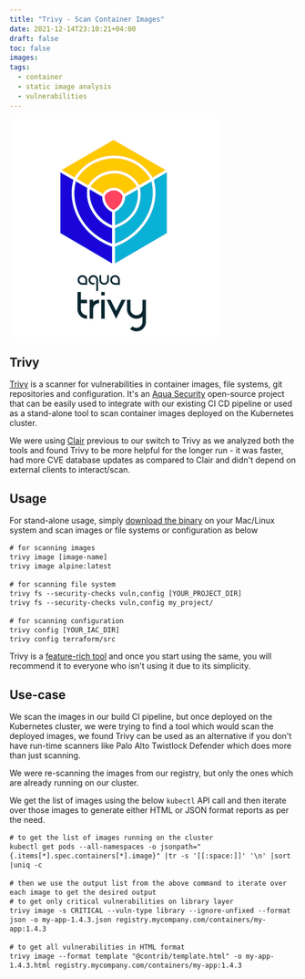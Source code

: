 ```yaml
---
title: "Trivy - Scan Container Images"
date: 2021-12-14T23:10:21+04:00
draft: false
toc: false
images:
tags:
  - container
  - static image analysis
  - vulnerabilities
---
```

![trivy](/trivy.png)
## Trivy 
[Trivy](https://github.com/aquasecurity/trivy) is a scanner for vulnerabilities in container images, file systems, git repositories and configuration. It's an [Aqua Security](https://aquasec.com/) open-source project that can be easily used to integrate with our existing CI CD pipeline or used as a stand-alone tool to scan container images deployed on the Kubernetes cluster. 

We were using [Clair](https://github.com/coreos/clair) previous to our switch to Trivy as we analyzed both the tools and found Trivy to be more helpful for the longer run - it was faster, had more CVE database updates as compared to Clair and didn't depend on external clients to interact/scan.

## Usage
For stand-alone usage, simply [download the binary](https://github.com/aquasecurity/trivy/releases) on your Mac/Linux system and scan images or file systems or configuration as below

```
# for scanning images
trivy image [image-name]
trivy image alpine:latest

# for scanning file system
trivy fs --security-checks vuln,config [YOUR_PROJECT_DIR]
trivy fs --security-checks vuln,config my_project/

# for scanning configuration
trivy config [YOUR_IAC_DIR]
trivy config terraform/src

``` 

Trivy is a [feature-rich tool](https://github.com/aquasecurity/trivy#features) and once you start using the same, you will recommend it to everyone who isn't using it due to its simplicity.

## Use-case
We scan the images in our build CI pipeline, but once deployed on the Kubernetes cluster, we were trying to find a tool which would scan the deployed images, we found Trivy can be used as an alternative if you don't have run-time scanners like Palo Alto Twistlock Defender which does more than just scanning.

We were re-scanning the images from our registry, but only the ones which are already running on our cluster.

We get the list of images using the below `kubectl` API call and then iterate over those images to generate either HTML or JSON format reports as per the need.

```
# to get the list of images running on the cluster
kubectl get pods --all-namespaces -o jsonpath="{.items[*].spec.containers[*].image}" |tr -s '[[:space:]]' '\n' |sort |uniq -c

# then we use the output list from the above command to iterate over each image to get the desired output
# to get only critical vulnerabilities on library layer
trivy image -s CRITICAL --vuln-type library --ignore-unfixed --format json -o my-app-1.4.3.json registry.mycompany.com/containers/my-app:1.4.3

# to get all vulnerabilities in HTML format
trivy image --format template "@contrib/template.html" -o my-app-1.4.3.html registry.mycompany.com/containers/my-app:1.4.3
```